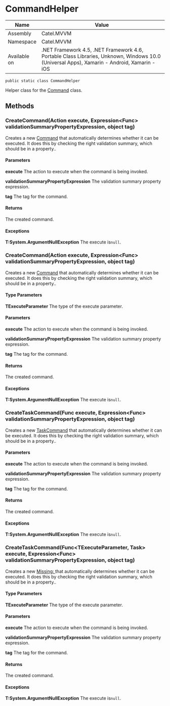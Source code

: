

# CommandHelper

Name|Value
---|---
Assembly|Catel.MVVM
Namespace|Catel.MVVM
Available on|.NET Framework 4.5, .NET Framework 4.6, Portable Class Libraries, Unknown, Windows 10.0 (Universal Apps), Xamarin - Android, Xamarin - iOS

```
public static class CommandHelper
```

Helper class for the [Command](#) class.



## Methods

### CreateCommand(Action execute, Expression<Func<IValidationSummary>> validationSummaryPropertyExpression, object tag)

Creates a new [Command](#) that automatically determines whether it can be executed. It does this by checking the right validation summary, which should be in a property..

#### Parameters

**execute**
The action to execute when the command is being invoked.

**validationSummaryPropertyExpression**
The validation summary property expression.

**tag**
The tag for the command.

#### Returns

The created command.

#### Exceptions

**T:System.ArgumentNullException**
The execute is`null`.



### CreateCommand<TExecuteParameter>(Action<TExecuteParameter> execute, Expression<Func<IValidationSummary>> validationSummaryPropertyExpression, object tag)

Creates a new [Command](#) that automatically determines whether it can be executed. It does this by checking the right validation summary, which should be in a property..

#### Type Parameters

**TExecuteParameter**
The type of the execute parameter.

#### Parameters

**execute**
The action to execute when the command is being invoked.

**validationSummaryPropertyExpression**
The validation summary property expression.

**tag**
The tag for the command.

#### Returns

The created command.

#### Exceptions

**T:System.ArgumentNullException**
The execute is`null`.



### CreateTaskCommand(Func<Task> execute, Expression<Func<IValidationSummary>> validationSummaryPropertyExpression, object tag)

Creates a new [TaskCommand](#) that automatically determines whether it can be executed. It does this by checking the right validation summary, which should be in a property..

#### Parameters

**execute**
The action to execute when the command is being invoked.

**validationSummaryPropertyExpression**
The validation summary property expression.

**tag**
The tag for the command.

#### Returns

The created command.

#### Exceptions

**T:System.ArgumentNullException**
The execute is`null`.



### CreateTaskCommand<TExecuteParameter>(Func<TExecuteParameter, Task> execute, Expression<Func<IValidationSummary>> validationSummaryPropertyExpression, object tag)

Creates a new [Missing: <see cref="T:Catel.MVVM.TaskCommand`1" />](#) that automatically determines whether it can be executed. It does this by checking the right validation summary, which should be in a property..

#### Type Parameters

**TExecuteParameter**
The type of the execute parameter.

#### Parameters

**execute**
The action to execute when the command is being invoked.

**validationSummaryPropertyExpression**
The validation summary property expression.

**tag**
The tag for the command.

#### Returns

The created command.

#### Exceptions

**T:System.ArgumentNullException**
The execute is`null`.



